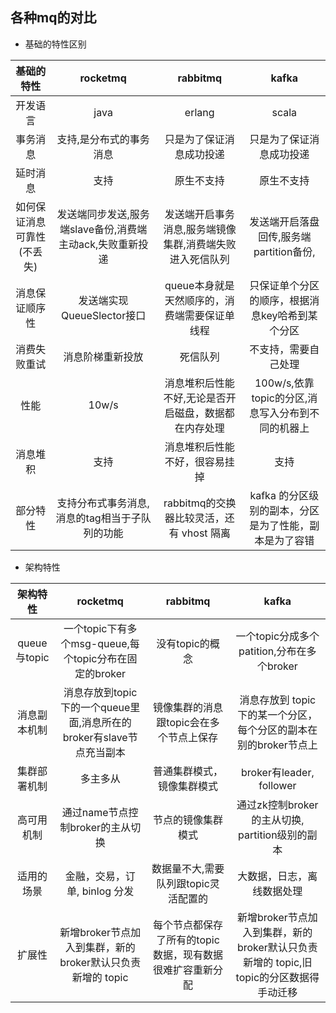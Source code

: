 ## 各种mq的对比


- 基础的特性区别

|基础的特性|rocketmq| rabbitmq|kafka|
|:------:|:------:|:-------:|:-------:|
|开发语言| java |erlang|scala|
|事务消息| 支持,是分布式的事务消息 |只是为了保证消息成功投递|只是为了保证消息成功投递|
|延时消息| 支持 |原生不支持|原生不支持|
|如何保证消息可靠性(不丢失)| 发送端同步发送,服务端slave备份,消费端主动ack,失败重新投递 |发送端开启事务消息,服务端镜像集群,消费端失败进入死信队列|发送端开启落盘回传,服务端partition备份,|
|消息保证顺序性|发送端实现QueueSlector接口 |queue本身就是天然顺序的，消费端需要保证单线程|只保证单个分区的顺序，根据消息key哈希到某个分区|
|消费失败重试|消息阶梯重新投放 |死信队列|不支持，需要自己处理|
|性能|10w/s |消息堆积后性能不好,无论是否开启磁盘，数据都在内存处理|100w/s,依靠topic的分区,消息写入分布到不同的机器上|
|消息堆积|支持|消息堆积后性能不好，很容易挂掉|支持|
|部分特性|支持分布式事务消息,消息的tag相当于子队列的功能|rabbitmq的交换器比较灵活，还有 vhost 隔离|kafka 的分区级别的副本，分区是为了性能，副本是为了容错|


- 架构特性

|架构特性|rocketmq| rabbitmq|kafka|
|:------:|:------:|:-------:|:-------:|
|queue与topic| 一个topic下有多个msg-queue,每个topic分布在固定的broker |没有topic的概念|一个topic分成多个patition,分布在多个broker|
|消息副本机制| 消息存放到topic下的一个queue里面,消息所在的broker有slave节点充当副本 |镜像集群的消息跟topic会在多个节点上保存|消息存放到 topic下的某一个分区，每个分区的副本在别的broker节点上|
|集群部署机制|多主多从|普通集群模式，镜像集群模式|broker有leader, follower|
|高可用机制|通过name节点控制broker的主从切换|节点的镜像集群模式|通过zk控制broker的主从切换, partition级别的副本|
|适用的场景|金融，交易，订单, binlog 分发|数据量不大,需要队列跟topic灵活配置的|大数据，日志，离线数据处理|
|扩展性|新增broker节点加入到集群，新的broker默认只负责新增的 topic|每个节点都保存了所有的topic数据，现有数据很难扩容重新分配|新增broker节点加入到集群，新的broker默认只负责新增的 topic,旧topic的分区数据得手动迁移|




